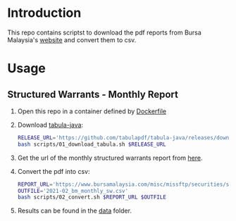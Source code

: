 # Introduction
This repo contains scriptst to download the pdf reports from Bursa Malaysia's [website](https://www.bursamalaysia.com/) and convert them to csv.

# Usage

## Structured Warrants - Monthly Report

1. Open this repo in a container defined by [Dockerfile](./Dockerfile)

2. Download [tabula-java](https://github.com/tabulapdf/tabula-java/releases):
    ```bash
    RELEASE_URL='https://github.com/tabulapdf/tabula-java/releases/download/v1.0.4/tabula-1.0.4-jar-with-dependencies.jar'
    bash scripts/01_download_tabula.sh $RELEASE_URL
    ```

3. Get the url of the monthly structured warrants report from [here](https://www.bursamalaysia.com/market_information/market_statistic/securities). 

4. Convert the pdf into csv:
    ```bash
    REPORT_URL='https://www.bursamalaysia.com/misc/missftp/securities/securities_equities_call_warrants_2021-02-28-19-00-03.pdf'
    OUTFILE='2021-02_bm_monthly_sw.csv'
    bash scripts/02_convert.sh $REPORT_URL $OUTFILE
    ```
5. Results can be found in the [data](./data) folder.
